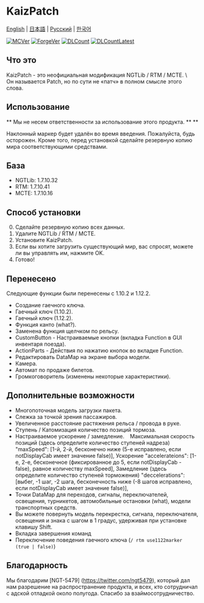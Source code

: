# KaizPatch

[English](README.en.md) | [日本語](README.md) | [Русский](README.ru.md) | [한국어](README.ko.md)

[![MCVer](https://img.shields.io/badge/Minecraft-1.7.10-brightgreen)](https://www.minecraft.net/)
[![ForgeVer](https://img.shields.io/badge/Forge-10.13.4.1614-important)](https://files.minecraftforge.net/maven/net/minecraftforge/forge/index_1.7.10.html)
[![DLCount](https://img.shields.io/github/downloads/Kai-Z-JP/KaizPatchX/total)](https://github.com/Kai-Z-JP/KaizPatchX/releases)
[![DLCountLatest](https://img.shields.io/github/downloads/Kai-Z-JP/KaizPatchX/latest/total)](https://github.com/Kai-Z-JP/KaizPatchX/releases/latest)

## Что это
KaizPatch - это неофициальная модификация NGTLib / RTM / MCTE. \ \
Он называется Patch, но по сути не «патч» в полном смысле этого слова.

## Использование

** Мы не несем ответственности за использование этого продукта. ** **

Наклонный маркер будет удалён во время введения. Пожалуйста, будь осторожен. Кроме того, перед установкой сделайте резервную копию мира соответствующими средствами.

## База

- NGTLib: 1.7.10.32
- RTM: 1.7.10.41
- MCTE: 1.7.10.16

## Способ установки

0. Сделайте резервную копию всех данных.
1. Удалите NGTLib / RTM / MCTE.
2. Установите KaizPatch.
3. Если вы хотите загрузить существующий мир, вас спросят, можете ли вы управлять им, нажмите OK.
4. Готово!

## Перенесено

Следующие функции были перенесены с 1.10.2 и 1.12.2.

- Создание гаечного ключа.
- Гаечный ключ (1.10.2).
- Гаечный ключ (1.12.2).
- Функция канто (what?).
- Заменена функция щелчком по рельсу.
- CustomButton - Настраиваемые кнопки (вкладка Function в GUI инвентаря поезда).
- ActionParts - Действия по нажатию кнопок во вкладке Function.
- Редактировать DataMap на экране выбора модели.
- Камера.
- Автомат по продаже билетов.
- Громкоговоритель (изменены некоторые характеристики).

## Дополнительные возможности
- Многопоточная модель загрузки пакета.
- Слежка за точкой зрения пассажиров.
- Увеличенное расстояние растяжения рельса / провода в руке.
- Ступень / Катомизация количество позиций тормоза.
- Настраиваемое ускорение / замедление.
  `` ``
  Максимальная скорость позиций (здесь определите количество ступеней надреза)
  "maxSpeed": [1-й, 2-й, бесконечно ниже (5-е исправлено, если notDisplayCab имеет значение false)],
  Ускорение
  "accelerateions": [1-е, 2-е, бесконечное (фиксированное до 5, если notDisplayCab - false), равное количеству maxSpeed],
  Замедление (здесь определите количество ступеней торможения)
  "deccelerations": [выбег, -1 шаг, -2 шага, бесконечность ниже (-8 шагов исправлено, если notDisplayCab имеет значение false)],
  `` ``
- Точки DataMap для переходов, сигналы, переключателей, освещения, турникетов, автомобильные остановки (what), модели транспортных средств.
- Вы можете повернуть модель перекрестка, сигнала, переключателя, освещения и знака с шагом в 1 градус, удерживая при установке клавишу Shift.
- Вкладка завершения команд
- Переключение поведения гаечного ключа (`/ rtm use1122marker (true | false)`)

## Благодарность
Мы благодарим [NGT-5479] (https://twitter.com/ngt5479), который дал нам разрешение на распространение продукта, и всех, кто сотрудничал с адской отладкой около полугода. Спасибо за взаймосотрудничество.

